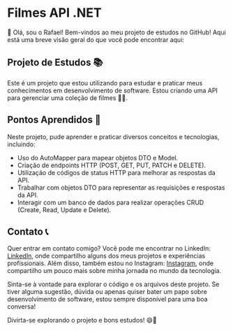 # Filmes API .NET
👋 Olá, sou o Rafael! Bem-vindos ao meu projeto de estudos no GitHub! Aqui está uma breve visão geral do que você pode encontrar aqui:

## Projeto de Estudos 📚

Este é um projeto que estou utilizando para estudar e praticar meus conhecimentos em desenvolvimento de software. Estou criando uma API para gerenciar uma coleção de filmes 🎥🍿. 

## Pontos Aprendidos 🧠

Neste projeto, pude aprender e praticar diversos conceitos e tecnologias, incluindo:

- Uso do AutoMapper para mapear objetos DTO e Model.
- Criação de endpoints HTTP (POST, GET, PUT, PATCH e DELETE).
- Utilização de códigos de status HTTP para melhorar as respostas da API.
- Trabalhar com objetos DTO para representar as requisições e respostas da API.
- Interagir com um banco de dados para realizar operações CRUD (Create, Read, Update e Delete).

## Contato 📞

Quer entrar em contato comigo? Você pode me encontrar no LinkedIn: [LinkedIn](https://www.linkedin.com/in/rafael-santos-399458213/), onde compartilho alguns dos meus projetos e experiências profissionais. Além disso, também estou no Instagram: [Instagram](https://www.instagram.com/ricodealma/), onde compartilho um pouco mais sobre minha jornada no mundo da tecnologia.

Sinta-se à vontade para explorar o código e os arquivos deste projeto. Se tiver alguma sugestão, dúvida ou apenas quiser bater um papo sobre desenvolvimento de software, estou sempre disponível para uma boa conversa!

Divirta-se explorando o projeto e bons estudos! 😄🚀

